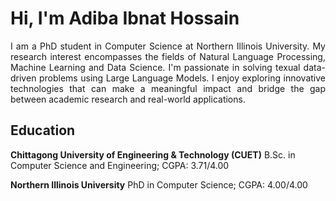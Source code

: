 # Hi, I'm Adiba Ibnat Hossain
<div style="text-align: justify;">
I am a PhD student in Computer Science at Northern Illinois University. My research interest encompasses the fields of Natural Language Processing, Machine Learning and Data Science. I'm passionate in solving texual data-driven problems using Large Language Models. I enjoy exploring innovative technologies that can make a meaningful impact and bridge the gap between academic research and real-world applications.
</div>



## Education
**Chittagong University of Engineering & Technology (CUET)**
B.Sc. in Computer Science and Engineering; CGPA: 3.71/4.00

**Northern Illinois University**
PhD in Computer Science; CGPA: 4.00/4.00
